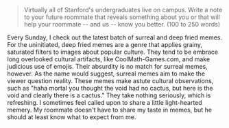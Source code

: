 > Virtually all of Stanford's undergraduates live on campus.
  Write a note to your future roommate that reveals something about you or that will help your roommate -- and us -- know you better.
  (100 to 250 words)

Every Sunday, I check out the latest batch of surreal and deep fried memes.
For the uninitiated, deep fried memes are a genre that applies grainy, saturated filters to images about popular culture.
They tend to be embrace long overlooked cultural artifacts, like CoolMath-Games.com, and make judicious use of emojis.
Their absurdity is no match for surreal memes, however.
As the name would suggest, surreal memes aim to make the viewer question reality.
These memes make astute cultural observations, such as "haha mortal you thought the void had no cactus, but here is the void and clearly there is a cactus."
They take nothing seriously, which is refreshing.
I sometimes feel called upon to share a little light-hearted memery. 
My roommate doesn't have to share my taste in memes, but he should at least know what to expect from me.
